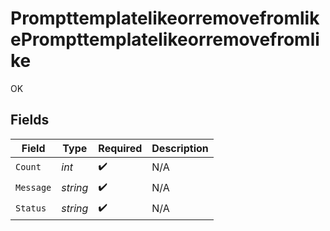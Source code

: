 # PrompttemplatelikeorremovefromlikePrompttemplatelikeorremovefromlike

OK


## Fields

| Field              | Type               | Required           | Description        |
| ------------------ | ------------------ | ------------------ | ------------------ |
| `Count`            | *int*              | :heavy_check_mark: | N/A                |
| `Message`          | *string*           | :heavy_check_mark: | N/A                |
| `Status`           | *string*           | :heavy_check_mark: | N/A                |